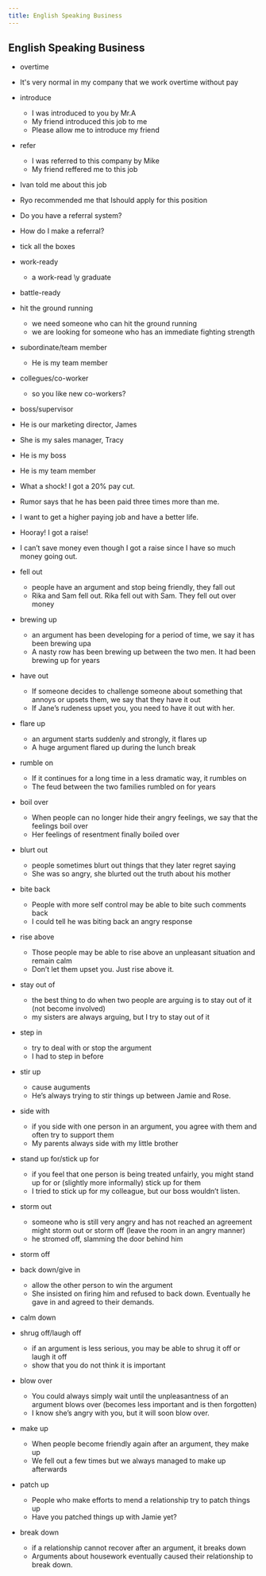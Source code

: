```yaml
---
title: English Speaking Business
---
```


## English Speaking Business
* overtime
* It's very normal in my company that we work overtime without pay
* introduce
    * I was introduced to you by Mr.A
    * My friend introduced this job to me
    * Please allow me to introduce my friend
* refer
    * I was referred to this company by Mike
    * My friend reffered me to this job
* Ivan told me about this job
* Ryo recommended me that Ishould apply for this position
* Do you have a referral system?
* How do I make a referral?
* tick all the boxes
* work-ready
    * a work-read \y graduate
* battle-ready
* hit the ground running
    * we need someone who can hit the ground running
    * we are looking for someone who has an immediate fighting strength
* subordinate/team member
    * He is my team member
* collegues/co-worker
    * so you like new co-workers?
* boss/supervisor
* He is our marketing director, James
* She is my sales manager, Tracy
* He is my boss
* He is my team member
* What a shock! I got a 20% pay cut.
* Rumor says that he has been paid three times more than me.
* I want to get a higher paying job and have a better life.
* Hooray! I got a raise!
* I can’t save money even though I got a raise since I have so much money going out.


* fell out
    * people have an argument and stop being friendly, they fall out
    * Rika and Sam fell out. Rika fell out with Sam. They fell out over money
* brewing up
    * an argument has been developing for a period of time, we say it has been brewing upa
    * A nasty row has been brewing up between the two men. It had been brewing up for years
* have out
    * If someone decides to challenge someone about something that annoys or upsets them, we say that they have it out
    * If Jane’s rudeness upset you, you need to have it out with her.
* flare up
    * an argument starts suddenly and strongly, it flares up
    * A huge argument flared up during the lunch break
* rumble on
    * If it continues for a long time in a less dramatic way, it rumbles on
    * The feud between the two families rumbled on for years
* boil over
    * When people can no longer hide their angry feelings, we say that the feelings boil over
    * Her feelings of resentment finally boiled over
* blurt out
    * people sometimes blurt out things that they later regret saying
    * She was so angry, she blurted out the truth about his mother
* bite back
    * People with more self control may be able to bite such comments back
    * I could tell he was biting back an angry response
* rise above
    * Those people may be able to rise above an unpleasant situation and remain calm
    * Don’t let them upset you. Just rise above it.
* stay out of
    * the best thing to do when two people are arguing is to stay out of it (not become involved)
    * my sisters are always arguing, but I try to stay out of it
* step in
    * try to deal with or stop the argument
    * I had to step in before
* stir up
    * cause auguments
    * He’s always trying to stir things up between Jamie and Rose.
* side with
    * if you side with one person in an argument, you agree with them and often try to support them
    * My parents always side with my little brother
* stand up for/stick up for
    * if you feel that one person is being treated unfairly, you might stand up for or (slightly more informally) stick up for them
    * I tried to stick up for my colleague, but our boss wouldn’t listen.
* storm out
    * someone who is still very angry and has not reached an agreement might storm out or storm off (leave the room in an angry manner)
    * he stromed off, slamming the door behind him
* storm off
* back down/give in
    * allow the other person to win the argument
    * She insisted on firing him and refused to back down. Eventually he gave in and agreed to their demands.
* calm down
* shrug off/laugh off
    * if an argument is less serious, you may be able to shrug it off or laugh it off
    * show that you do not think it is important
* blow over
    * You could always simply wait until the unpleasantness of an argument blows over (becomes less important and is then forgotten)
    * I know she’s angry with you, but it will soon blow over.
* make up
    * When people become friendly again after an argument, they make up
    * We fell out a few times but we always managed to make up afterwards
* patch up
    * People who make efforts to mend a relationship try to patch things up
    * Have you patched things up with Jamie yet?
* break down
    * if a relationship cannot recover after an argument, it breaks down
    * Arguments about housework eventually caused their relationship to break down.
